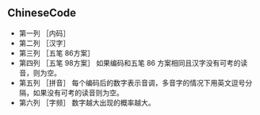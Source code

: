 ## ChineseCode

- 第一列 ［内码］
- 第二列 ［汉字］
- 第三列 ［五笔 86方案］
- 第四列 ［五笔 98方案］ 如果编码和五笔 86 方案相同且汉字没有可考的读音，则为空。
- 第五列 ［拼音］ 每个编码后的数字表示音调，多音字的情况下用英文逗号分隔，如果没有可考的读音则为空。
- 第六列 ［字频］ 数字越大出现的概率越大。
